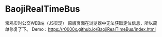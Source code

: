 # BaojiRealTimeBus
宝鸡实时公交WEB端（JS实现）
原版页面在浏览器中无法获取定位信息，所以简单修复了下。
Demo：https://r0000x.github.io/BaojiRealTimeBus/index.html
